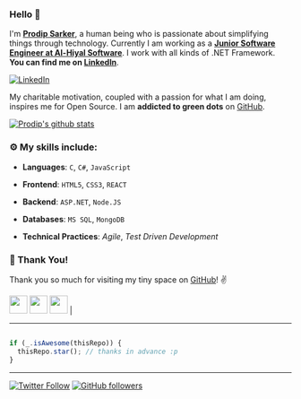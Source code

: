 ### Hello :wave:

I'm **[Prodip Sarker](https://www.linkedin.com/in/prodip2416/)**, a human being who is passionate about simplifying things through technology.
Currently I am working as a **[Junior Software Engineer at Al-Hiyal Software](http://www.alhiyal.com/)**. I work with all kinds of .NET Framework. **You can find me on [LinkedIn](https://www.linkedin.com/in/prodip2416/)**.

 [![LinkedIn](https://img.shields.io/static/v1.svg?label=LinkedIn&message=@vinitshahdeo&logo=linkedin&style=flat&color=blue)](https://www.linkedin.com/in/prodip2416/)

My charitable motivation, coupled with a passion for what I am doing, inspires me for Open Source. 
I am **addicted to green dots** on [GitHub](https://github.com/Prodip2416?tab=repositories).

[![Prodip's github stats](https://github-readme-stats.vercel.app/api?username=prodip2416&show_icons=true)](https://github.com/Prodip2416)

### :gear: My skills include:

- **Languages**: `C`, `C#`, `JavaScript`

- **Frontend**: `HTML5`, `CSS3`, `REACT`

- **Backend**: `ASP.NET`, `Node.JS`

- **Databases**: `MS SQL`, `MongoDB`

- **Technical Practices**: *Agile*, *Test Driven Development*
		

### :hugs: Thank You!

Thank you so much for visiting my tiny space on [GitHub](https://github.com/Prodip2416)! :v:

<a href="https://twitter.com/Vinit_Shahdeo"><img src="https://raw.githubusercontent.com/vinitshahdeo/Water-Monitoring-System/master/assets/twitter.png" width="32px" height="32px"></a> <a href="https://www.facebook.com/vinit.shahdeo"><img src="https://raw.githubusercontent.com/vinitshahdeo/Water-Monitoring-System/master/assets/facebook.png" width="32px" height="32px"></a> <a href="https://www.linkedin.com/in/vinitshahdeo/"><img src="https://raw.githubusercontent.com/vinitshahdeo/Water-Monitoring-System/master/assets/linkedin.png" width="32px" height="32px"></a> |


----
```javascript

if (_.isAwesome(thisRepo)) {
  thisRepo.star(); // thanks in advance :p
}

```
----

[![Twitter Follow](https://img.shields.io/twitter/follow/Vinit_Shahdeo?style=social)](https://twitter.com/Prodip_diu) [![GitHub followers](https://img.shields.io/github/followers/prodip2416.svg?label=Follow%20@prodip2416&style=social)](https://github.com/Prodip2416)


